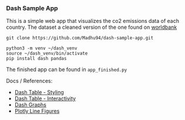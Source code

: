 ### Dash Sample App

This is a simple web app that visualizes the co2 emissions data of each country.
The dataset a cleaned version of the one found on [worldbank](https://data.worldbank.org/indicator/en.atm.co2e.pc?most_recent_year_desc=true)

```
git clone https://github.com/Madhu94/dash-sample-app.git

python3 -m venv ~/dash_venv
source ~/dash_venv/bin/activate
pip install dash pandas

```

The finished app can be found in `app_finished.py`


Docs / References:

* [Dash Table - Styling](https://dash.plot.ly/datatable/style)
* [Dash Table - Interactivity](https://dash.plot.ly/datatable/interactivity)
* [Dash Graphs](https://dash.plot.ly/dash-core-components/graph)
* [Plotly Line Figures](https://plot.ly/python/line-charts/)
